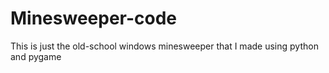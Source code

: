 # Minesweeper-code
This is just the old-school windows minesweeper that I made using python and pygame
